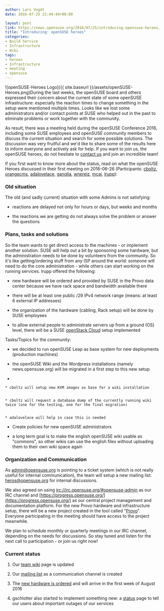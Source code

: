 ```yaml
---
author: Lars Vogdt
date: 2016-07-25 21:44:44+00:00

layout: post
link: https://news.opensuse.org/2016/07/25/introducing-opensuse-heroes/
title: "Introducing: openSUSE heroes"
categories:
- Build Service
- Infrastructure
- Wiki
tags:
- heroes
- Infrastructure
- meeting
- opensuse
---
```

![openSUSE-Heroes Logo]({{ site.baseurl }}/assets/openSUSE-Heroes.png)During the last weeks, the openSUSE board and others expressed their concern about the current state of some openSUSE infrastructure: especially the reaction times to change something in the setup were mentioned multiple times. Looks like we lost some administrators and/or contact points at SUSE who helped out in the past to eliminate problems or work together with the community.

As result, there was a meeting held during the openSUSE Conference 2016, including some SUSE employees and openSUSE community members to discuss the current situation and search for some possible solutions. The discussion was very fruitful and we'd like to share some of the results here to inform everyone and actively ask for help. If you want to join us, the openSUSE heroes, do not hesitate to [contact us](https://en.opensuse.org/openSUSE:Services_team) and join an incredible team!

If you first want to know more about the status, read on what the openSUSE Heroes discussed in their first meeting on 2016-06-26 (Participants: [cboltz](https://en.opensuse.org/User:Cboltz), [orangecms,](https://connect.opensuse.org/pg/profile/orangecms) [adalovelace](https://en.opensuse.org/User:AdaLovelace), [ganglia](https://en.opensuse.org/User:Ganglia), [wnereiz](https://connect.opensuse.org/pg/profile/wnereiz), [mcaj](https://connect.opensuse.org/pg/profile/mcaj), [lrupp](https://en.opensuse.org/User:Lrupp)):

<!-- more -->




### Old situation


The old (and sadly current) situation with some Admins is not satisfying:



 	
  * reactions are delayed not only for hours or days, but weeks and months

 	
  * the reactions we are getting do not always solve the problem or answer the questions




### Plans, tasks and solutions


So the team wants to get direct access to the machines - or implement another solution. SUSE will help out a bit by sponsoring some hardware, but the administration needs to be done by volunteers from the community. So it's like getting/ordering stuff from any ISP around the world: someone will need to do the core administration - while others can start working on the running services. lrupp offered the following:



 	
  * new hardware will be ordered and provided by SUSE in the Provo data center because we have rack space and bandwidth available there

 	
  * there will be at least one public /29 IPv4 network range (means: at least 6 external IP addresses)

 	
  * the organization of the hardware (cabling, Rack setup) will be done by SUSE employees

 	
  * to allow external people to administrate servers up from a ground (OS) level, there will be a SUSE [openStack Cloud](https://www2.suse.com/promo/cloud/suse-openstack-cloud.html) setup implemented


Tasks/Topics for the community:

 	
  * we decided to run openSUSE Leap as base system for new deployments (production machines)

 	
  * the openSUSE Wiki and the Wordpress installations (namely news.opensuse.org) will be migrated in a first step to this new setup

 	
  * 

 	
    * cboltz will setup new KVM images as base for a wiki installation

 	
    * cboltz will request a database dump of the currently running wiki twice (one for the testing, one for the final migration)

 	
    * adalovelace will help in case this is needed




 	
  * Create policies for new openSUSE administrators

 	
  * a long term goal is to make the english openSUSE wiki usable as "commons", so other wikis can use the english files without uploading them to their own wiki space again




### Organization and Communication


As admin@opensuse.org is pointing to a ticket system (which is not really useful for internal communication), the team will setup a new mailing list: heros@opensuse.org for internal discussions.

We also agreed on using [irc://irc.opensuse.org/#opensuse-admin](irc://irc.opensuse.org/#opensuse-admin) as our IRC channel and [https://progress.opensuse.org/](https://progress.opensuse.org/) as our central project management and documentation platform. For the new Provo hardware and infrastructure setup, there will be a new project created in the tool called "[Provo](https://progress.opensuse.org/projects/provo)". Everyone participating in the meeting should have access to the project meanwhile.

We plan to schedule monthly or quarterly meetings in our IRC channel, depending on the needs for discussions. So stay tuned and listen for the next call to participation - or join us right now!


### Current status





 	
  1. Our [team wiki](https://en.opensuse.org/openSUSE:Services_team) page is updated

 	
  2. Our [mailing list](https://lists.opensuse.org/heroes/2016-07/) as a communication channel is created

 	
  3. The [new hardware is ordered](https://progress.opensuse.org/issues/12524) and will arrive in the first week of August 2016

 	
  4. gschlotter also started to implement something new: a [status](https://status.opensuse.org/) page to tell our users about important outages of our services


		
